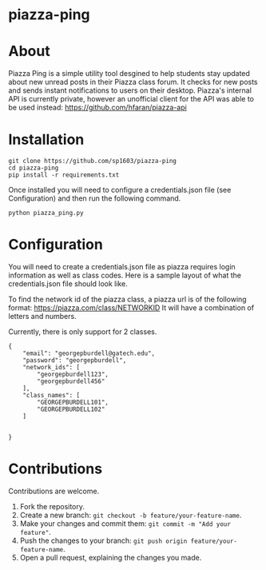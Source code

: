 # piazza-ping
# About
Piazza Ping is a simple utility tool desgined to help students stay updated about new unread posts in their Piazza class forum. It checks for new posts and sends instant notifications to users on their desktop.
Piazza's internal API is currently private, however an unofficial client for the API was able to be used instead: https://github.com/hfaran/piazza-api
# Installation
```
git clone https://github.com/sp1603/piazza-ping
cd piazza-ping
pip install -r requirements.txt
```
Once installed you will need to configure a credentials.json file (see Configuration) and then run the following command.
```
python piazza_ping.py
```

# Configuration

You will need to create a credentials.json file as piazza requires login information as well as class codes.
Here is a sample layout of what the  credentials.json file should look like.

To find the network id of the piazza class, a piazza url is of the following format: https://piazza.com/class/NETWORKID
It will have a combination of letters and numbers.

Currently, there is only support for 2 classes.
```
{
    "email": "georgepburdell@gatech.edu",
    "password": "georgepburdell",
    "network_ids": [
        "georgepburdell123",
        "georgepburdell456"
    ],
    "class_names": [
        "GEORGEPBURDELL101",
        "GEORGEPBURDELL102"
    ]
    
    
}
```

# Contributions
Contributions are welcome.

1. Fork the repository.
2. Create a new branch: ```git checkout -b feature/your-feature-name```.
3. Make your changes and commit them: ```git commit -m "Add your feature"```.
4. Push the changes to your branch: ```git push origin feature/your-feature-name```.
5. Open a pull request, explaining the changes you made.
